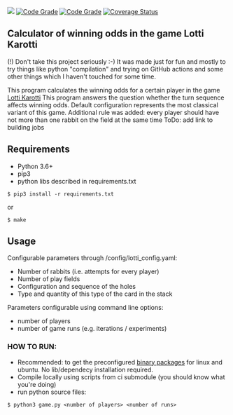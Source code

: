 ![](https://github.com/ssichynskyi/lotti-karotti-calc/workflows/Lotti-Karotti-Calc%20acceptance/badge.svg)
[![Code Grade](https://www.code-inspector.com/project/13601/score/svg?service=github)](https://www.code-inspector.com)
[![Code Grade](https://www.code-inspector.com/project/13601/status/svg?service=github)](https://www.code-inspector.com)
[![Coverage Status](https://coveralls.io/repos/github/ssichynskyi/lotti-karotti-calc/badge.svg?branch=master&service=github)](https://coveralls.io/github/ssichynskyi/lotti-karotti-calc?branch=master)

## Calculator of winning odds in the game Lotti Karotti
(!) Don't take this project seriously :-)
It was made just for fun and mostly to try things like python "compilation" and trying on GitHub actions and some other things which I haven't touched for some time.

This program calculates the winning odds for a certain player
in the game [Lotti Karotti](https://de.wikipedia.org/wiki/Lotti_Karotti)
This program answers the question whether the turn sequence
affects winning odds. Default configuration represents the
most classical variant of this game. Additional rule was added:
every player should have not more than one rabbit on the field
at the same time
ToDo: add link to building jobs

## Requirements
* Python 3.6+
* pip3
* python libs described in requirements.txt
```
$ pip3 install -r requirements.txt
```
or
```
$ make
```


## Usage
Configurable parameters through /config/lotti_config.yaml:
* Number of rabbits (i.e. attempts for every player)
* Number of play fields
* Configuration and sequence of the holes
* Type and quantity of this type of the card in the stack

Parameters configurable using command line options:
* number of players
* number of game runs (e.g. iterations / experiments)

### HOW TO RUN:
* Recommended: to get the preconfigured [binary packages](http://lotti-karotti-calculator.s3-website.eu-central-1.amazonaws.com/)
for linux and ubuntu. No lib/dependecy installation required.
* Compile locally using scripts from ci submodule (you should know what you're doing)
* run python source files:
```
$ python3 game.py <number of players> <number of runs>
```

